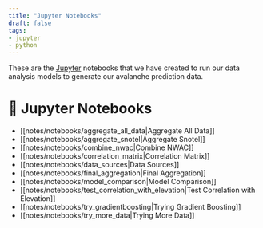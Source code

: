 ```yaml
---
title: "Jupyter Notebooks"
draft: false
tags:
- jupyter
- python
---
```


These are the [Jupyter](https://jupyter.org/) notebooks that we have created to run our data analysis models to generate our avalanche prediction data.

# 🐍 Jupyter Notebooks
- [[notes/notebooks/aggregate_all_data|Aggregate All Data]]
- [[notes/notebooks/aggregate_snotel|Aggregate Snotel]]
- [[notes/notebooks/combine_nwac|Combine NWAC]]
- [[notes/notebooks/correlation_matrix|Correlation Matrix]]
- [[notes/notebooks/data_sources|Data Sources]]
- [[notes/notebooks/final_aggregation|Final Aggregation]]
- [[notes/notebooks/model_comparison|Model Comparison]]
- [[notes/notebooks/test_correlation_with_elevation|Test Correlation with Elevation]]
- [[notes/notebooks/try_gradientboosting|Trying Gradient Boosting]]
- [[notes/notebooks/try_more_data|Trying More Data]]

